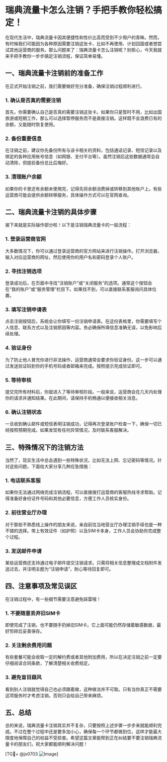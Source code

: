 # 瑞典流量卡怎么注销？手把手教你轻松搞定！

在现代生活中，瑞典流量卡因其便捷性和性价比高而受到不少用户的青睐。然而，有时候我们可能因为各种原因需要注销这张卡，比如不再使用、计划回国或者想尝试其他运营商的服务。那么问题来了：瑞典流量卡怎么注销呢？别担心，今天我就来手把手教你一步步搞定注销流程，保证简单易懂。

## 一、瑞典流量卡注销前的准备工作

在正式开始注销之前，我们需要做好充分准备，确保注销过程顺利进行。

### 1. 确认是否真的需要注销
首先，你需要确认自己是否真的需要注销这张卡。如果你只是暂时不用，比如出国旅游或短期工作，那么可以选择暂停服务而不是直接注销。这样既不会浪费已有的余额，又能随时恢复使用。

### 2. 备份重要信息
在注销之前，建议你先备份所有与该卡相关的资料，包括通话记录、短信记录以及绑定的各种应用账号信息（如网银、支付平台等）。虽然注销后这些数据通常会自动清除，但提前备份总比后悔好。

### 3. 清理账户余额
如果你的卡里还有余额未使用完，记得先将余额消费掉或转移到其他账户上。有些运营商可能会提供余额转移服务，具体操作方式可以在官网查询。

## 二、瑞典流量卡注销的具体步骤

接下来就是实际操作部分啦！以下是注销瑞典流量卡的一般流程：

### 1. 登录运营商官网
大多数情况下，你可以通过登录运营商的官方网站来进行注销操作。打开浏览器，输入对应运营商的网址，然后使用你的用户名和密码登录个人账户。

### 2. 寻找注销选项
登录成功后，在页面中寻找“注销账户”或“关闭服务”的选项。通常这个按钮会在“我的账户”或“服务管理”栏目下。如果找不到，可以直接联系客服询问具体位置。

### 3. 填写注销申请表
点击注销按钮后，系统会让你填写一份注销申请表。在这份表格里，你需要填写个人信息、联系方式以及注销原因等内容。务必确保所填信息准确无误，以免影响后续处理。

### 4. 验证身份
为了防止他人冒充你进行非法操作，运营商通常会要求你验证身份。这一步可以通过发送验证码到你的手机号码或者邮箱来完成。按照提示完成验证即可。

### 5. 等待审核
提交完所有材料后，你就进入了等待审核阶段。一般来说，运营商会在几天内处理你的请求并通知结果。在此期间，请保持手机畅通以便接收相关消息。

### 6. 确认注销状态
一旦收到确认邮件或短信表明注销成功，记得再次登录账户检查一下，确保一切已经按照预期完成。如果发现有任何异常情况，及时联系客服解决。

## 三、特殊情况下的注销方法

当然了，现实生活中总会遇到一些特殊状况，比如无法上网、忘记密码等情况。针对这些问题，下面给大家分享几种应急措施：

### 1. 电话联系客服
如果你无法通过网络完成注销流程，可以直接拨打运营商的客服热线寻求帮助。记得准备好身份证件号码和其他必要信息，方便工作人员核实身份。

### 2. 前往营业厅办理
对于那些不熟悉线上操作的朋友来说，亲自前往当地营业厅办理注销手续也是一种不错的选择。带上有效证件（如护照）以及SIM卡本身，工作人员会协助你完成整个过程。

### 3. 发送邮件申请
某些运营商还支持通过电子邮件提交注销请求。只需将相关信息整理成文档附件发送过去，并注明主题为“注销申请”，耐心等待回复即可。

## 四、注意事项及常见误区

在注销过程中，有一些细节需要注意避免踩雷哦！

### 1. 不要随意丢弃旧SIM卡
即使完成了注销，也不要随手扔掉旧SIM卡。它上面可能仍然存储着敏感数据，最好剪碎后妥善保存。

### 2. 关注剩余费用问题
有些套餐可能会收取一定的解约费或者其他附加费用，所以在决定注销之前一定要仔细阅读合同条款，了解清楚相关收费规定。

### 3. 避免盲目跟风
看到别人注销就觉得自己也必须跟着做，这种做法并不可取。只有当你真正不需要这项服务时才考虑注销，否则只会给自己带来麻烦。

## 五、总结

总的来说，瑞典流量卡注销其实并不复杂，只要按照上述步骤一步步来就能顺利完成。不过在整个过程中还是要多加小心，确保每一个环节都做到位，这样才能最大限度地保障自己的权益不受损害。希望这篇文章能帮到正在纠结要不要注销瑞典流量卡的朋友们，祝大家都能顺利解决问题！

[TG💪+ @jx0703 ![Image](https://github.com/user-attachments/assets/dbca1d08-cadb-493c-b0ec-ad6f7a83f270)]